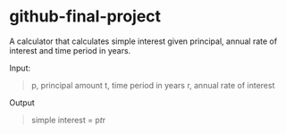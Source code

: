 # github-final-project

A calculator that calculates simple interest given principal, annual rate of interest and time period in years.

Input:
> p, principal amount 
> t, time period in years
> r, annual rate of interest 

Output
> simple interest = p*t*r
